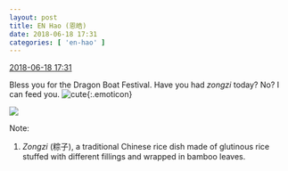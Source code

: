 ```yaml
---
layout: post
title: EN Hao (恩皓)
date: 2018-06-18 17:31
categories: [ 'en-hao' ]
---
```


<div class="weibo-info">
  <a href="https://weibo.com/6346318257/GlWWttR1Y">2018-06-18 17:31</a>
</div>

Bless you for the Dragon Boat Festival. Have you had *zongzi* today? No? I can feed you. ![cute](https://img.t.sinajs.cn/t4/appstyle/expression/ext/normal/09/2018new_keai_org.png){:.emoticon}

<!-- more -->

<a href="//wx2.sinaimg.cn/mw690/006VuvhTgy1fsfgnkkzh6j31901o0u0x.jpg">
  <img class="weibo-pic-preview" src="//wx2.sinaimg.cn/orj360/006VuvhTgy1fsfgnkkzh6j31901o0u0x.jpg" />
</a>

Note:
1. *Zongzi* (粽子), a traditional Chinese rice dish made of glutinous rice stuffed with different fillings and wrapped in bamboo leaves.
